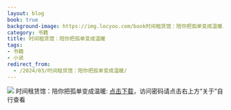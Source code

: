 ```yaml
---
layout: blog
book: true
background-image: https://img.locyoo.com/book时间租赁馆：陪你把孤单变成温暖.jpg
category: 书籍
title: 时间租赁馆：陪你把孤单变成温暖
tags:
- 书籍
- 小说
redirect_from:
  - /2024/03/时间租赁馆：陪你把孤单变成温暖/
---
```

![](https://img.locyoo.com/book时间租赁馆：陪你把孤单变成温暖.jpg)
时间租赁馆：陪你把孤单变成温暖: <a name = "ref1" href="https://url18.ctfile.com/f/50983618-1323135355-c00652?p=3619">点击下载</a>，访问密码请点击右上方“关于”自行查看